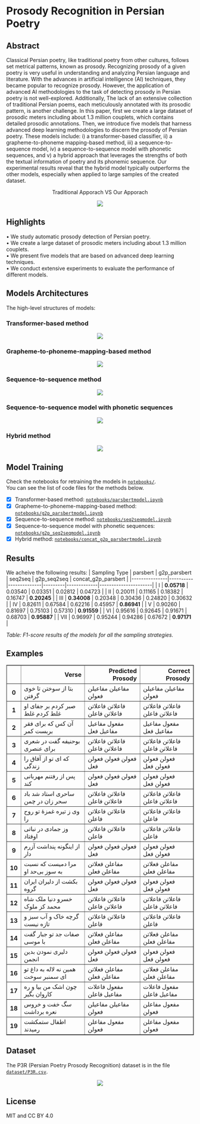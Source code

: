 # Prosody Recognition in Persian Poetry 
<!--- This is a repository of the paper titled 
"Prosody Recognition in Persian Poetry" - [link]().-->  

## Abstract 
<p>
Classical Persian poetry, like traditional poetry from other cultures, follows set metrical patterns, known as prosody.
Recognizing prosody of a given poetry is very useful in understanding and analyzing Persian language and literature.
With the advances in artificial intelligence (AI) techniques, they became popular to recognize prosody.
However, the application of advanced AI methodologies to the task of detecting prosody in Persian poetry is not well-explored. Additionally, The lack of an extensive collection of traditional Persian poems, each meticulously annotated with its prosodic pattern, is another challenge. In this paper, first we create a large dataset of prosodic meters including about 1.3 million couplets, which contains detailed prosodic annotations. 
Then, we introduce five models that harness advanced deep learning methodologies to discern the prosody of Persian poetry. These models include: i) a transformer-based classifier, ii) a grapheme-to-phoneme mapping-based method, iii) a sequence-to-sequence model, iv) a sequence-to-sequence model with phonetic sequences, and v) a hybrid approach that leverages the strengths of both the textual information of poetry and its phonemic sequence. Our experimental results reveal that the hybrid model typically outperforms the other models, especially when applied to large samples of the created dataset.
</p>

<p align="center">
  Traditional Apporach VS Our Apporach
</p>
<p align="center">
  <img src = "img/tradVSnew.png"/>
</p>


## Highlights 
• We study automatic prosody detection of Persian poetry.  
• We create a large dataset of prosodic meters including about 1.3 million couplets.  
• We present five models that are based on advanced deep learning techniques.  
• We conduct extensive experiments to evaluate the performance of different models.  

## Models Architectures
The high-level structures of models:

### Transformer-based method
<p align="center">
  <img src = "img/model1.png"/>
</p>

### Grapheme-to-phoneme-mapping-based method
<p align="center">
  <img src = "img/model2.png"/>
</p>

### Sequence-to-sequence method
<p align="center">
  <img src = "img/model3.png"/>
</p>

### Sequence-to-sequence model with phonetic sequences
<p align="center">
  <img src = "img/model4.png"/>
</p>

### Hybrid method
<p align="center">
  <img src = "img/model5.png"/>
</p>

## Model Training 

Check the notebooks for retraining the models in [`notebooks/`](https://github.com/m-shahrestani/Prosody-Recognition-in-Persian-Poetry/notebooks).  
You can see the list of code files for the methods below.   
- [x] Transformer-based method: [`notebooks/parsbertmodel.ipynb`](https://github.com/m-shahrestani/Prosody-Recognition-in-Persian-Poetry/notebooks/parsbertmodel.ipynb)  
- [x] Grapheme-to-phoneme-mapping-based method: [`notebooks/g2p_parsbertmodel.ipynb`](https://github.com/m-shahrestani/Prosody-Recognition-in-Persian-Poetry/notebooks/g2p_parsbertmodel.ipynb)  
- [x] Sequence-to-sequence method: [`notebooks/seq2seqmodel.ipynb`](https://github.com/m-shahrestani/Prosody-Recognition-in-Persian-Poetry/notebooks/seq2seqmodel.ipynb)  
- [x] Sequence-to-sequence model with phonetic sequences: [`notebooks/g2p_seq2seqmodel.ipynb`](https://github.com/m-shahrestani/https://github.com/m-shahrestani/Prosody-Recognition-in-Persian-Poetry/notebooks/g2p_seq2seqmodel.ipynb)  
- [x] Hybrid method: [`notebooks/concat_g2p_parsbertmodel.ipynb`](https://github.com/m-shahrestani/Prosody-Recognition-in-Persian-Poetry/notebooks/concat_g2p_parsbertmodel.ipynb)  

## Results
We acheive the following results: 
| Sampling Type | parsbert | g2p_parsbert | seq2seq | g2p_seq2seq | concat_g2p_parsbert |
|---------------|----------|--------------|---------|-------------|----------------------|
| I             | **0.05718** | 0.03540     | 0.03351 | 0.02812    | 0.04723              |
| II            | 0.20011  | 0.11165      | 0.18382 | 0.16747    | **0.20245**          |
| III           | **0.34008** | 0.20348     | 0.30436 | 0.24820    | 0.30632              |
| IV            | 0.82611  | 0.67584      | 0.62216 | 0.45957    | **0.86941**          |
| V             | 0.90260  | 0.81697      | 0.75103 | 0.57310    | **0.91559**          |
| VI            | 0.95616  | 0.92645      | 0.91671 | 0.68703    | **0.95887**          |
| VII           | 0.96997  | 0.95244      | 0.94286 | 0.67672    | **0.97171**          |

*Table: F1-score results of the models for all the sampling strategies.*

## Examples 
<table border="1" class="dataframe">
<thead>
<tr style="text-align: right;">
<th></th>
<th>Verse</th>
<th>Predicted Prosody</th>
<th>Correct Prosody</th>
</tr>
</thead>
<tbody>
<tr>
<th>0</th>
<td>بتا از سوختن تا خوی گرفتن</td>
<td>مفاعیلن مفاعیلن فعولن</td>
<td>مفاعیلن مفاعیلن فعولن</td>
</tr>
<tr>
<th>1</th>
<td>صبر کردم بر جفای او غلط کردم غلط</td>
<td>فاعلاتن فاعلاتن فاعلاتن فاعلن</td>
<td>فاعلاتن فاعلاتن فاعلاتن فاعلن</td>
</tr>
<tr>
<th>2</th>
<td>آن کس که برای فقر بربست کمر</td>
<td>مفعول مفاعیل مفاعیل فعل</td>
<td>مفعول مفاعیل مفاعیل فعل</td>
</tr>
<tr>
<th>3</th>
<td>بوحنیفه گفت در شعری برای عنصری</td>
<td>فاعلاتن فاعلاتن فاعلاتن فاعلن</td>
<td>فاعلاتن فاعلاتن فاعلاتن فاعلن</td>
</tr>
<tr>
<th>4</th>
<td>که ای تو از آفاق را زندگی</td>
<td>فعولن فعولن فعولن فعل</td>
<td>فعولن فعولن فعولن فعل</td>
</tr>
<tr>
<th>5</th>
<td>پس از رفتنم مهربانی کند</td>
<td>فعولن فعولن فعولن فعل</td>
<td>فعولن فعولن فعولن فعل</td>
</tr>
<tr>
<th>6</th>
<td>ساحری استاد شد باد سحر زان در چمن</td>
<td>فاعلاتن فاعلاتن فاعلاتن فاعلن</td>
<td>فاعلاتن فاعلاتن فاعلاتن فاعلن</td>
</tr>
<tr>
<th>7</th>
<td>وی ز تیره غمزهٔ تو روح را</td>
<td>فاعلاتن فاعلاتن فاعلن</td>
<td>فاعلاتن فاعلاتن فاعلن</td>
</tr>
<tr>
<th>8</th>
<td>وز جمادی در نباتی اوفتاد</td>
<td>فاعلاتن فاعلاتن فاعلن</td>
<td>فاعلاتن فاعلاتن فاعلن</td>
</tr>
<tr>
<th>9</th>
<td>از اینگونه پنداشت آزرم دار</td>
<td>فعولن فعولن فعولن فعل</td>
<td>فعولن فعولن فعولن فعل</td>
</tr>
<tr>
<th>10</th>
<td>مرا دمیست که نسبت به سوز بی&zwnj;حد او</td>
<td>مفاعلن فعلاتن مفاعلن فعلن</td>
<td>مفاعلن فعلاتن مفاعلن فعلن</td>
</tr>
<tr>
<th>11</th>
<td>بکشت از دلیران ایران گروه</td>
<td>فعولن فعولن فعولن فعل</td>
<td>فعولن فعولن فعولن فعل</td>
</tr>
<tr>
<th>12</th>
<td>خسرو دنیا ملک شاه محمد کز ملوک</td>
<td>فاعلاتن فاعلاتن فاعلاتن فاعلن</td>
<td>فاعلاتن فاعلاتن فاعلاتن فاعلن</td>
</tr>
<tr>
<th>13</th>
<td>گرچه خاک و آب سبز و تازه نیست</td>
<td>فاعلاتن فاعلاتن فاعلن</td>
<td>فاعلاتن فاعلاتن فاعلن</td>
</tr>
<tr>
<th>14</th>
<td>صفات جد تو جبار گفت با موسی</td>
<td>مفاعلن فعلاتن مفاعلن فعلن</td>
<td>مفاعلن فعلاتن مفاعلن فعلن</td>
</tr>
<tr>
<th>15</th>
<td>دلیری نمودن بدین انجمن</td>
<td>فعولن فعولن فعولن فعل</td>
<td>فعولن فعولن فعولن فعل</td>
</tr>
<tr>
<th>16</th>
<td>همین نه لاله به داغ تو ای سمنبر سوخت</td>
<td>مفاعلن فعلاتن مفاعلن فعلن</td>
<td>مفاعلن فعلاتن مفاعلن فعلن</td>
</tr>
<tr>
<th>17</th>
<td>چون اشک من بیا و ره کاروان بگیر</td>
<td>مفعول فاعلات مفاعیل فاعلن</td>
<td>مفعول فاعلات مفاعیل فاعلن</td>
</tr>
<tr>
<th>18</th>
<td>سگ خفت و خروس نعره برداشت</td>
<td>مفاعیلن مفاعیلن فعولن</td>
<td>مفعول مفاعلن فعولن</td>
</tr>
<tr>
<th>19</th>
<td>اطفال ستمکشت رمیدند</td>
<td>مفعول مفاعلن فعولن</td>
<td>مفعول مفاعلن فعولن</td>
</tr>
</tbody>
</table>

## Dataset 

The P3R (Persian Poetry Prosody Recognition) dataset is in the file [`dataset/P3R.csv`](https://github.com/m-shahrestani/Prosody-Recognition-in-Persian-Poetry/blob/main/dataset/P3R.csv).  

<p align="center">
  <img src = "img/newds.png"/>
</p>

## License 

MIT and CC BY 4.0  

<!--- 
## Reference 
```

```
--> 